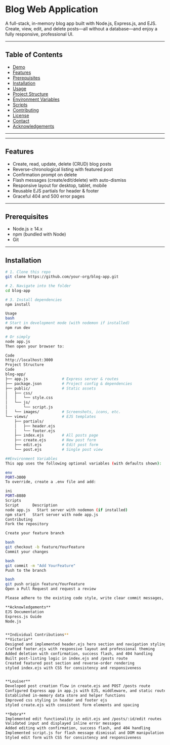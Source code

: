 # Blog Web Application

A full-stack, in-memory blog app built with Node.js, Express.js, and EJS. Create, view, edit, and delete posts—all without a database—and enjoy a fully responsive, professional UI.

---

## Table of Contents

- [Demo](#demo)  
- [Features](#features)  
- [Prerequisites](#prerequisites)  
- [Installation](#installation)  
- [Usage](#usage)  
- [Project Structure](#project-structure)  
- [Environment Variables](#environment-variables)  
- [Scripts](#scripts)  
- [Contributing](#contributing)  
- [License](#license)  
- [Contact](#contact)  
- [Acknowledgements](#acknowledgements)  

---


---

## Features

- Create, read, update, delete (CRUD) blog posts  
- Reverse-chronological listing with featured post  
- Confirmation prompt on delete  
- Flash messages (create/edit/delete) with auto-dismiss  
- Responsive layout for desktop, tablet, mobile  
- Reusable EJS partials for header & footer  
- Graceful 404 and 500 error pages  

---

## Prerequisites

- Node.js ≥ 14.x  
- npm (bundled with Node)  
- Git  

---

## Installation

```bash
# 1. Clone this repo
git clone https://github.com/your-org/blog-app.git

# 2. Navigate into the folder
cd blog-app

# 3. Install dependencies
npm install

Usage
bash
# Start in development mode (with nodemon if installed)
npm run dev

# Or simply
node app.js
Then open your browser to:

Code
http://localhost:3000
Project Structure
Code
blog-app/
├── app.js               # Express server & routes
├── package.json         # Project config & dependencies
├── public/              # Static assets
│   ├── css/
│   │   └── style.css
│   └── js/
│       └── script.js
│   └── images/          # Screenshots, icons, etc.
└── views/               # EJS templates
    ├── partials/
    │   ├── header.ejs
    │   └── footer.ejs
    ├── index.ejs        # All posts page
    ├── create.ejs       # New post form
    ├── edit.ejs         # Edit post form
    └── post.ejs         # Single post view

##Environment Variables
This app uses the following optional variables (with defaults shown):

env
PORT=3000
To override, create a .env file and add:

ini
PORT=8080
Scripts
Script	    Description
node app.js   Start server with nodemon (if installed)
npm start   Start server with node app.js
Contributing
Fork the repository

Create your feature branch

bash
git checkout -b feature/YourFeature
Commit your changes

bash
git commit -m "Add YourFeature"
Push to the branch

bash
git push origin feature/YourFeature
Open a Pull Request and request a review

Please adhere to the existing code style, write clear commit messages, and include screenshots or GIFs for any UI changes.

**Acknowledgements**
EJS Documentation
Express.js Guide
Node.js


**Individual Contributions**
**Victoria**
Designed and implemented header.ejs hero section and navigation styling
Crafted footer.ejs with responsive layout and professional theming
Added deletion with confirmation, success flash, and 404 handling
Built post-listing logic in index.ejs and /posts route
Created featured post section and reverse-order rendering
styled index.ejs with CSS for consistency and responsiveness


**Louiser**
Developed post creation flow in create.ejs and POST /posts route
Configured Express app in app.js with EJS, middleware, and static routes
Established in-memory data store and helper functions
Improved css styling in header and footer ejs
styled create.ejs with consistent form elements and spacing

**Debra**
Implemented edit functionality in edit.ejs and /posts/:id/edit routes
Validated input and displayed inline error messages
Added editing with confirmation, success flash, and 404 handling
Implemented script.js for flash message dismissal and DOM manipulation
Styled edit form with CSS for consistency and responsiveness

